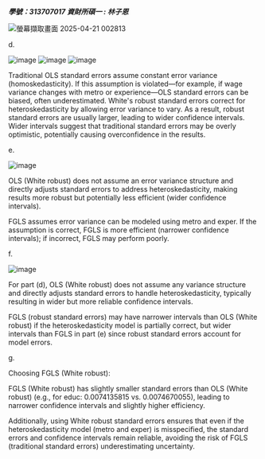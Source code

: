 ***學號：313707017     資財所碩一 : 林子恩***


![螢幕擷取畫面 2025-04-21 002813](https://github.com/user-attachments/assets/b6a785c0-86f3-4c69-b77a-dc2868144693)

d.

![image](https://github.com/user-attachments/assets/fe211618-1511-4991-ad30-8b8a32f0b6d8)
![image](https://github.com/user-attachments/assets/afed8c5a-f364-40f6-b428-7df779b00a41)
![image](https://github.com/user-attachments/assets/7439af6e-8742-4588-b756-1e2e76a5226b)

Traditional OLS standard errors assume constant error variance (homoskedasticity). If this assumption is violated—for example, if wage variance changes with metro or experience—OLS standard errors can be biased, often underestimated.
White's robust standard errors correct for heteroskedasticity by allowing error variance to vary. As a result, robust standard errors are usually larger, leading to wider confidence intervals.
Wider intervals suggest that traditional standard errors may be overly optimistic, potentially causing overconfidence in the results.

e.

![image](https://github.com/user-attachments/assets/17a23782-3911-4e4f-bf11-3427e8f20773)

OLS (White robust) does not assume an error variance structure and directly adjusts standard errors to address heteroskedasticity, making results more robust but potentially less efficient (wider confidence intervals).

FGLS assumes error variance can be modeled using metro and exper. If the assumption is correct, FGLS is more efficient (narrower confidence intervals); if incorrect, FGLS may perform poorly.

f.

![image](https://github.com/user-attachments/assets/d83d6330-fe68-49c0-b4c7-0c1ee88b3763)

For part (d), OLS (White robust) does not assume any variance structure and directly adjusts standard errors to handle heteroskedasticity, typically resulting in wider but more reliable confidence intervals.

FGLS (robust standard errors) may have narrower intervals than OLS (White robust) if the heteroskedasticity model is partially correct, but wider intervals than FGLS in part (e) since robust standard errors account for model errors.

g.

Choosing FGLS (White robust):

FGLS (White robust) has slightly smaller standard errors than OLS (White robust) (e.g., for educ: 0.0074135815 vs. 0.0074670055), leading to narrower confidence intervals and slightly higher efficiency.

Additionally, using White robust standard errors ensures that even if the heteroskedasticity model (metro and exper) is misspecified, the standard errors and confidence intervals remain reliable, avoiding the risk of FGLS (traditional standard errors) underestimating uncertainty.
